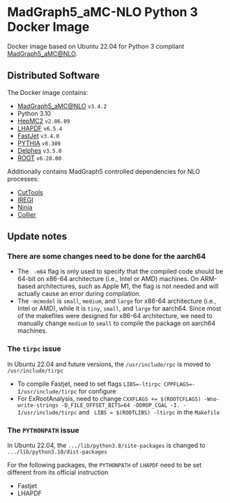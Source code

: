 # MadGraph5_aMC-NLO Python 3 Docker Image

Docker image based on Ubuntu 22.04 for Python 3 compliant [MadGraph5_aMC@NLO](https://launchpad.net/mg5amcnlo). 

## Distributed Software

The Docker image contains:

* [MadGraph5_aMC@NLO](https://launchpad.net/mg5amcnlo) `v3.4.2`
* Python 3.10
* [HepMC2](http://hepmc.web.cern.ch/hepmc/) `v2.06.09`
* [LHAPDF](https://lhapdf.hepforge.org/) `v6.5.4`
* [FastJet](http://fastjet.fr/) `v3.4.0`
* [PYTHIA](https://pythia.org/) `v8.309`
* [Delphes](https://cp3.irmp.ucl.ac.be/projects/delphes/) `v3.5.0`
* [ROOT](https://root.cern/) `v6.28.00`

Additionally contains MadGraph5 controlled dependencies for NLO processes:

* [CutTools](https://inspirehep.net/literature/768411)
* [IREGI](https://inspirehep.net/literature/1293923)
* [Ninja](https://github.com/peraro/ninja)
* [Collier](https://inspirehep.net/literature/1451658)

## Update notes

### There are some changes need to be done for the aarch64

* The ` -m64` flag is only used to specify that the compiled code should be 64-bit on x86-64 architecture (i.e., Intel or AMD) machines. On ARM-based architectures, such as Apple M1, the flag is not needed and will actually cause an error during compilation.
* The `-mcmodel` is `small`, `medium`, and `large` for x86-64 architecture (i.e., Intel or AMD), while it is `tiny`, `small`, and `large` for aarch64. Since most of the makefiles were designed for x86-64 architecture, we need to manually change `medium` to `small` to compile the package on aarch64 machines.

### The `tirpc` issue 

In Ubuntu 22.04 and future versions, the `/usr/include/rpc` is moved to `/usr/include/tirpc`

* To compile Fastjet, need to set flags `LIBS=-ltirpc CPPFLAGS=-I/usr/include/tirpc` for configure
* For ExRootAnalysis, need to change `CXXFLAGS += $(ROOTCFLAGS) -Wno-write-strings -D_FILE_OFFSET_BITS=64 -DDROP_CGAL -I. -I/usr/include/tirpc` and ` LIBS = $(ROOTLIBS) -ltirpc` in the `Makefile`

### The `PYTHONPATH` issue

In Ubuntu 22.04, the `.../lib/python3.8/site-packages` is changed to `.../lib/python3.10/dist-packages`

For the following packages, the `PYTHONPATH` of `LHAPDF` need to be set different from its official instruction

* Fastjet
* LHAPDF


